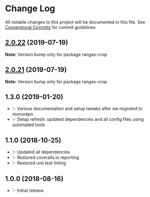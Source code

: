 # Change Log

All notable changes to this project will be documented in this file.
See [Conventional Commits](https://conventionalcommits.org) for commit guidelines.

## [2.0.22](https://gitlab.com/codsen/codsen/compare/ranges-crop@2.0.21...ranges-crop@2.0.22) (2019-07-19)

**Note:** Version bump only for package ranges-crop





## [2.0.21](https://gitlab.com/codsen/codsen/compare/ranges-crop@2.0.20...ranges-crop@2.0.21) (2019-07-19)

**Note:** Version bump only for package ranges-crop





## 1.3.0 (2019-01-20)

- ✨ Various documentation and setup tweaks after we migrated to monorepo
- ✨ Setup refresh: updated dependencies and all config files using automated tools

## 1.1.0 (2018-10-25)

- ✨ Updated all dependencies
- ✨ Restored coveralls.io reporting
- ✨ Restored unit test linting

## 1.0.0 (2018-08-16)

- ✨ Initial release
